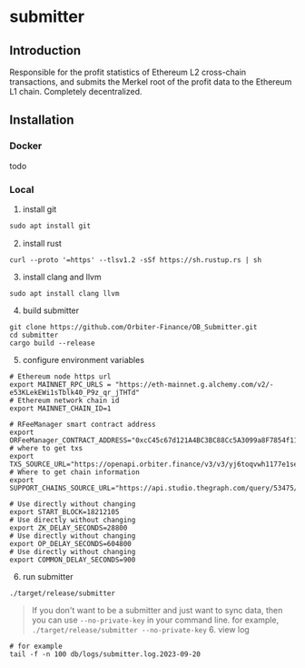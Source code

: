 # submitter

## Introduction

Responsible for the profit statistics of Ethereum L2 cross-chain transactions,
and submits the Merkel root of the profit data to the Ethereum L1 chain.
Completely decentralized.

## Installation

### Docker

todo

### Local

1. install git

```asm
sudo apt install git
```

2. install rust

```angular2html
curl --proto '=https' --tlsv1.2 -sSf https://sh.rustup.rs | sh
```

3. install clang and llvm

```angular2html
sudo apt install clang llvm
```

4. build submitter

```angular2html
git clone https://github.com/Orbiter-Finance/OB_Submitter.git
cd submitter
cargo build --release
```

5. configure environment variables

```shell
# Ethereum node https url
export MAINNET_RPC_URLS = "https://eth-mainnet.g.alchemy.com/v2/-e53KLekEWi1sTblk40_P9z_qr_jTHTd"
# Ethereum network chain id
export MAINNET_CHAIN_ID=1

# RFeeManager smart contract address
export ORFeeManager_CONTRACT_ADDRESS="0xcC45c67d121A4BC3BC88Cc5A3099a8F7854f11f6"
# where to get txs
export TXS_SOURCE_URL="https://openapi.orbiter.finance/v3/v3/yj6toqvwh1177e1sexfy0u1pxx5j8o47"
# Where to get chain information
export SUPPORT_CHAINS_SOURCE_URL="https://api.studio.thegraph.com/query/53475/dealer/version/latest"

# Use directly without changing
export START_BLOCK=18212105
# Use directly without changing
export ZK_DELAY_SECONDS=28800
# Use directly without changing
export OP_DELAY_SECONDS=604800
# Use directly without changing
export COMMON_DELAY_SECONDS=900
```

6. run submitter

```angular2html
./target/release/submitter
```

> If you don't want to be a submitter and just want to sync data, then you can use `--no-private-key` in your command line.
> for example, `./target/release/submitter --no-private-key` 6. view log

```shell
# for example
tail -f -n 100 db/logs/submitter.log.2023-09-20
```
